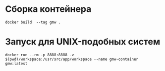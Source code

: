 # Сборка контейнера

```docker build  --tag gmw .```

# Запуск для UNIX-подобных систем

```docker run --rm -p 8888:8888 -v $(pwd)/workspace:/usr/src/app/workspace --name gmw-container  gmw:latest```